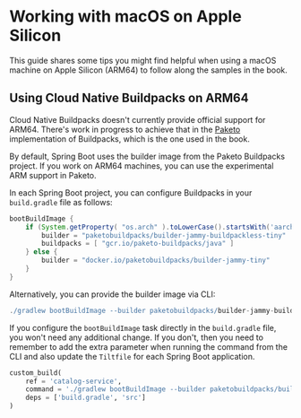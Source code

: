 # Working with macOS on Apple Silicon

This guide shares some tips you might find helpful when using a macOS machine on Apple Silicon (ARM64) to follow along the samples in the book.

## Using Cloud Native Buildpacks on ARM64

Cloud Native Buildpacks doesn't currently provide official support for ARM64. There's work in progress to achieve that in the [Paketo](https://paketo.io) implementation of Buildpacks, which is the one used in the book.

By default, Spring Boot uses the builder image from the Paketo Buildpacks project. If you work on ARM64 machines, you can use the experimental ARM support in Paketo.

In each Spring Boot project, you can configure Buildpacks in your `build.gradle` file as follows:

```groovy
bootBuildImage {
    if (System.getProperty( "os.arch" ).toLowerCase().startsWith('aarch')) {
        builder = "paketobuildpacks/builder-jammy-buildpackless-tiny"
        buildpacks = [ "gcr.io/paketo-buildpacks/java" ]
    } else {
        builder = "docker.io/paketobuildpacks/builder-jammy-tiny"
    }
}
```

Alternatively, you can provide the builder image via CLI:

```groovy
./gradlew bootBuildImage --builder paketobuildpacks/builder-jammy-buildpackless-tiny --buildpack gcr.io/paketo-buildpacks/java
```

If you configure the `bootBuildImage` task directly in the `build.gradle` file, you won't need any additional change. If you don't, then you need to remember to add the extra parameter when running the command from the CLI and also update the `Tiltfile` for each Spring Boot application.

```python
custom_build(
    ref = 'catalog-service',
    command = './gradlew bootBuildImage --builder paketobuildpacks/builder-jammy-buildpackless-tiny --buildpack gcr.io/paketo-buildpacks/java --imageName $EXPECTED_REF',
    deps = ['build.gradle', 'src']
)
```
